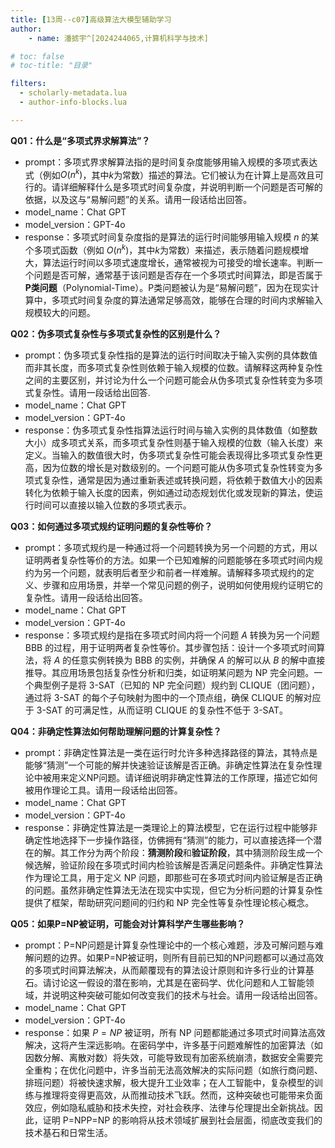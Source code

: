 ```yaml
---
title: [13周--c07]高级算法大模型辅助学习
author:
    - name: 潘摅宇^[2024244065,计算机科学与技术]

# toc: false
# toc-title: "目录"

filters:
  - scholarly-metadata.lua
  - author-info-blocks.lua

---
```


**Q01：什么是“多项式界求解算法”？**

- prompt：多项式界求解算法指的是时间复杂度能够用输入规模的多项式表达式（例如$O(n^k)$，其中$k$为常数）描述的算法。它们被认为在计算上是高效且可行的。请详细解释什么是多项式时间复杂度，并说明判断一个问题是否可解的依据，以及这与“易解问题”的关系。请用一段话给出回答。
- model_name：Chat GPT
- model_version：GPT-4o
- response：多项式时间复杂度指的是算法的运行时间能够用输入规模 $n$ 的某个多项式函数（例如 $O(n^k)$，其中$k$为常数）来描述，表示随着问题规模增大，算法运行时间以多项式速度增长，通常被视为可接受的增长速率。判断一个问题是否可解，通常基于该问题是否存在一个多项式时间算法，即是否属于 **P类问题**（Polynomial-Time）。P类问题被认为是“易解问题”，因为在现实计算中，多项式时间复杂度的算法通常足够高效，能够在合理的时间内求解输入规模较大的问题。

**Q02：伪多项式复杂性与多项式复杂性的区别是什么？**

- prompt：伪多项式复杂性指的是算法的运行时间取决于输入实例的具体数值而非其长度，而多项式复杂性则依赖于输入规模的位数。请解释这两种复杂性之间的主要区别，并讨论为什么一个问题可能会从伪多项式复杂性转变为多项式复杂性。请用一段话给出回答.
- model_name：Chat GPT
- model_version：GPT-4o
- response：伪多项式复杂性指算法运行时间与输入实例的具体数值（如整数大小）成多项式关系，而多项式复杂性则基于输入规模的位数（输入长度）来定义。当输入的数值很大时，伪多项式复杂性可能会表现得比多项式复杂性更高，因为位数的增长是对数级别的。一个问题可能从伪多项式复杂性转变为多项式复杂性，通常是因为通过重新表述或转换问题，将依赖于数值大小的因素转化为依赖于输入长度的因素，例如通过动态规划优化或发现新的算法，使运行时间可以直接以输入位数的多项式表示。

**Q03：如何通过多项式规约证明问题的复杂性等价？**

- prompt：多项式规约是一种通过将一个问题转换为另一个问题的方式，用以证明两者复杂性等价的方法。如果一个已知难解的问题能够在多项式时间内规约为另一个问题，就表明后者至少和前者一样难解。请解释多项式规约的定义、步骤和应用场景，并举一个常见问题的例子，说明如何使用规约证明它的复杂性。请用一段话给出回答。
- model_name：Chat GPT
- model_version：GPT-4o
- response：多项式规约是指在多项式时间内将一个问题 $A$ 转换为另一个问题 BBB 的过程，用于证明两者复杂性等价。其步骤包括：设计一个多项式时间算法，将 $A$ 的任意实例转换为 BBB 的实例，并确保 $A$ 的解可以从 $B$ 的解中直接推导。其应用场景包括复杂性分析和归类，如证明某问题为 NP 完全问题。一个典型例子是将 3-SAT（已知的 NP 完全问题）规约到 CLIQUE（团问题），通过将 3-SAT 的每个子句映射为图中的一个顶点组，确保 CLIQUE 的解对应于 3-SAT 的可满足性，从而证明 CLIQUE 的复杂性不低于 3-SAT。

**Q04：非确定性算法如何帮助理解问题的计算复杂性？**

- prompt：非确定性算法是一类在运行时允许多种选择路径的算法，其特点是能够“猜测”一个可能的解并快速验证该解是否正确。非确定性算法在复杂性理论中被用来定义NP问题。请详细说明非确定性算法的工作原理，描述它如何被用作理论工具。请用一段话给出回答。
- model_name：Chat GPT
- model_version：GPT-4o
- response：非确定性算法是一类理论上的算法模型，它在运行过程中能够非确定性地选择下一步操作路径，仿佛拥有“猜测”的能力，可以直接选择一个潜在的解。其工作分为两个阶段：**猜测阶段**和**验证阶段**，其中猜测阶段生成一个候选解，验证阶段在多项式时间内检验该解是否满足问题条件。非确定性算法作为理论工具，用于定义 NP 问题，即那些可在多项式时间内验证解是否正确的问题。虽然非确定性算法无法在现实中实现，但它为分析问题的计算复杂性提供了框架，帮助研究问题间的归约和 NP 完全性等复杂性理论核心概念。

**Q05：如果P=NP被证明，可能会对计算科学产生哪些影响？**

- prompt：P=NP问题是计算复杂性理论中的一个核心难题，涉及可解问题与难解问题的边界。如果P=NP被证明，则所有目前已知的NP问题都可以通过高效的多项式时间算法解决，从而颠覆现有的算法设计原则和许多行业的计算基石。请讨论这一假设的潜在影响，尤其是在密码学、优化问题和人工智能领域，并说明这种突破可能如何改变我们的技术与社会。请用一段话给出回答。
- model_name：Chat GPT
- model_version：GPT-4o
- response：如果 $P=NP$ 被证明，所有 NP 问题都能通过多项式时间算法高效解决，这将产生深远影响。在密码学中，许多基于问题难解性的加密算法（如因数分解、离散对数）将失效，可能导致现有加密系统崩溃，数据安全需要完全重构；在优化问题中，许多当前无法高效解决的实际问题（如旅行商问题、排班问题）将被快速求解，极大提升工业效率；在人工智能中，复杂模型的训练与推理将变得更高效，从而推动技术飞跃。然而，这种突破也可能带来负面效应，例如隐私威胁和技术失控，对社会秩序、法律与伦理提出全新挑战。因此，证明 P=NPP=NP 的影响将从技术领域扩展到社会层面，彻底改变我们的技术基石和日常生活。
